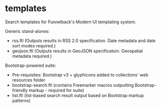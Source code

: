 templates
=========

Search templates for Funnelback's Modern UI templating system.

Generic stand-alones:
- rss.ftl (Outputs results in RSS 2.0 specification.  Date metadata and date sort modes required.)
- geojson.ftl (Outputs results in GeoJSON specificatoin.  Geospatial metadata required.)

Bootstrap-powered suite:
- Pre-requisites: Bootstrap v3 + glyphicons added to collections' web resources folder
- bootstrap-search.ftl (contains Freemarker macros outputting Bootstrap-friendly markup - required for suite)
- list.ftl (list-based search result output based on Bootstrap markup patterns)

